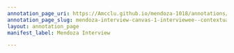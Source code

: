 ```yaml
---
annotation_page_uri: https://Amcclu.github.io/mendoza-1018/annotations/mendoza-interview-canvas-1-interviewee--contextualizing--gesturing.json
annotation_page_slug: mendoza-interview-canvas-1-interviewee--contextualizing--gesturing
layout: annotation_page
manifest_label: Mendoza Interview

---
```

